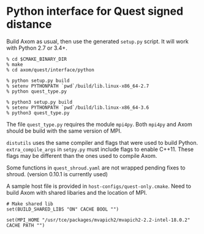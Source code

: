 

# Python interface for Quest signed distance

Build Axom as usual, then use the generated `setup.py` script.
It will work with Python 2.7 or 3.4+.

```
% cd $CMAKE_BINARY_DIR
% make
% cd axom/quest/interface/python

% python setup.py build
% setenv PYTHONPATH `pwd`/build/lib.linux-x86_64-2.7
% python quest_type.py

% python3 setup.py build
% setenv PYTHONPATH `pwd`/build/lib.linux-x86_64-3.6
% python3 quest_type.py
```

The file `quest_type.py` requires the module `mpi4py`.
Both `mpi4py` and Axom should be build with the same version of MPI.

`distutils` uses the same compiler and flags that were used to build Python.
`extra_compile_args` in `setpy.py` must include flags to enable C++11.
These flags may be different than the ones used to compile Axom.

Some functions in `quest_shroud.yaml` are not wrapped pending fixes to shroud.
(version 0.10.1 is currently used)

A sample host file is provided in `host-configs/quest-only.cmake`.
Need to build Axom with shared libaries and the location of MPI.

```
# Make shared lib
set(BUILD_SHARED_LIBS "ON" CACHE BOOL "")

set(MPI_HOME "/usr/tce/packages/mvapich2/mvapich2-2.2-intel-18.0.2" CACHE PATH "")
```
